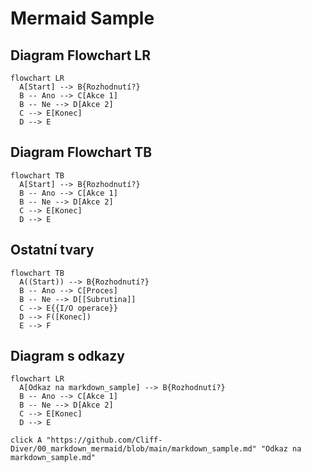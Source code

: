 # Mermaid Sample

## Diagram Flowchart LR

```mermaid
flowchart LR
  A[Start] --> B{Rozhodnutí?}
  B -- Ano --> C[Akce 1]
  B -- Ne --> D[Akce 2]
  C --> E[Konec]
  D --> E
```

## Diagram Flowchart TB

```mermaid
flowchart TB
  A[Start] --> B{Rozhodnutí?}
  B -- Ano --> C[Akce 1]
  B -- Ne --> D[Akce 2]
  C --> E[Konec]
  D --> E
```

## Ostatní tvary

```mermaid
flowchart TB
  A((Start)) --> B{Rozhodnutí?}
  B -- Ano --> C[Proces]
  B -- Ne --> D[[Subrutina]]
  C --> E{{I/O operace}}
  D --> F([Konec])
  E --> F
```

## Diagram s odkazy

```mermaid
flowchart LR
  A[Odkaz na markdown_sample] --> B{Rozhodnutí?}
  B -- Ano --> C[Akce 1]
  B -- Ne --> D[Akce 2]
  C --> E[Konec]
  D --> E

click A "https://github.com/Cliff-Diver/00_markdown_mermaid/blob/main/markdown_sample.md" "Odkaz na markdown_sample.md"
